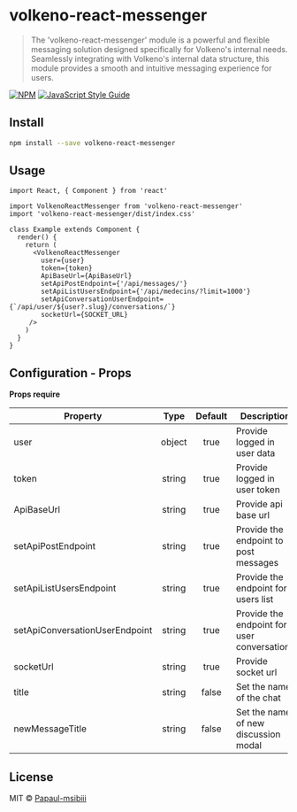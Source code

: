 # volkeno-react-messenger

> The 'volkeno-react-messenger' module is a powerful and flexible messaging solution designed specifically for Volkeno's internal needs. Seamlessly integrating with Volkeno's internal data structure, this module provides a smooth and intuitive messaging experience for users.

[![NPM](https://img.shields.io/npm/v/volkeno-react-messenger.svg)](https://www.npmjs.com/package/volkeno-react-messenger) [![JavaScript Style Guide](https://img.shields.io/badge/code_style-standard-brightgreen.svg)](https://standardjs.com)

## Install

```bash
npm install --save volkeno-react-messenger
```

## Usage

```tsx
import React, { Component } from 'react'

import VolkenoReactMessenger from 'volkeno-react-messenger'
import 'volkeno-react-messenger/dist/index.css'

class Example extends Component {
  render() {
    return (
      <VolkenoReactMessenger
        user={user}
        token={token}
        ApiBaseUrl={ApiBaseUrl}
        setApiPostEndpoint={'/api/messages/'}
        setApiListUsersEndpoint={'/api/medecins/?limit=1000'}
        setApiConversationUserEndpoint={`/api/user/${user?.slug}/conversations/`}
        socketUrl={SOCKET_URL}
     />
    )
  }
}
```


## Configuration - Props

**Props require**

| Property                        |   Type   | Default | Description                                                                       |
| ------------------------------- | :------: | :-----: | --------------------------------------------------------------------------------- |
| user                            |  object  |  true   | Provide logged in user data                                                       |
| token                           |  string  |  true   | Provide logged in user token                                                      |
| ApiBaseUrl                      |  string  |  true   | Provide api base url                                                              |
| setApiPostEndpoint              |  string  |  true   | Provide the endpoint to post messages                                             |
| setApiListUsersEndpoint         |  string  |  true   | Provide the endpoint for users list                                               |
| setApiConversationUserEndpoint  |  string  |  true   | Provide the endpoint for user conversations                                       |
| socketUrl                       |  string  |  true   | Provide socket url                                                                |
| title                           |  string  |  false  | Set the name of the chat                                                          |
| newMessageTitle                 |  string  |  false  | Set the name of new discussion modal                                              |

## License

MIT © [Papaul-msibiii](https://github.com/Papaul-msibiii)
